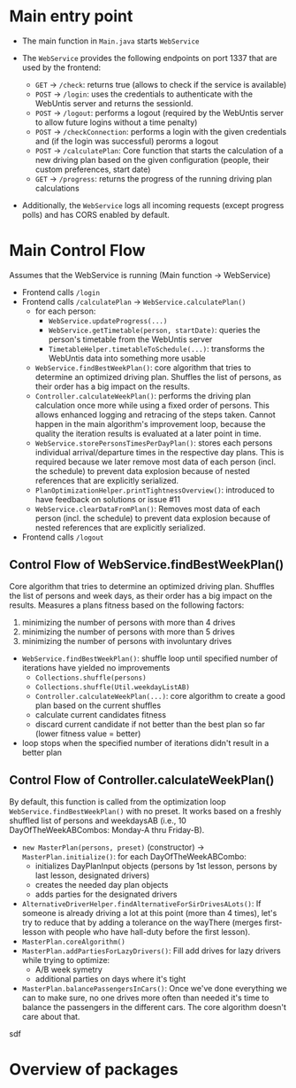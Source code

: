 # Main entry point
- The main function in <code>Main.java</code> starts <code>WebService</code>
- The <code>WebService</code> provides the following endpoints on port 1337 that are used by the frontend:
    - <code>GET</code> -> <code>/check</code>: returns true (allows to check if the service is available)
    - <code>POST</code> -> <code>/login</code>: uses the credentials to authenticate with the WebUntis server and returns the sessionId.
    - <code>POST</code> -> <code>/logout</code>: performs a logout (required by the WebUntis server to allow future logins without a time penalty)
    - <code>POST</code> -> <code>/checkConnection</code>: performs a login with the given credentials and (if the login was successful) perorms a logout
    - <code>POST</code> -> <code>/calculatePlan</code>: Core function that starts the calculation of a new driving plan based on the given configuration (people, their custom preferences, start date)
    - <code>GET</code> -> <code>/progress</code>: returns the progress of the running driving plan calculations

- Additionally, the <code>WebService</code> logs all incoming requests (except progress polls) and has CORS enabled by default.


# Main Control Flow
Assumes that the WebService is running (Main function -> WebService)

- Frontend calls <code>/login</code>
- Frontend calls <code>/calculatePlan</code> -> <code>WebService.calculatePlan()</code>
    - for each person:
        - <code>WebService.updateProgress(...)</code>
        - <code>WebService.getTimetable(person, startDate)</code>: queries the person's timetable from the WebUntis server
        - <code>TimetableHelper.timetableToSchedule(...)</code>: transforms the WebUntis data into something more usable
    - <code>WebService.findBestWeekPlan()</code>: core algorithm that tries to determine an optimized driving plan. Shuffles the list of persons, as their order has a big impact on the results.
    - <code>Controller.calculateWeekPlan()</code>: performs the driving plan calculation once more while using a fixed order of persons. This allows enhanced logging and retracing of the steps taken. Cannot happen in the main algorithm's improvement loop, because the quality the iteration results is evaluated at a later point in time.
    - <code>WebService.storePersonsTimesPerDayPlan()</code>: stores each persons individual arrival/departure times in the respective day plans. This is required because we later remove most data of each person (incl. the schedule) to prevent data explosion because of nested references that are explicitly serialized.
    - <code>PlanOptimizationHelper.printTightnessOverview()</code>: introduced to have feedback on solutions or issue #11
    - <code>WebService.clearDataFromPlan()</code>: Removes most data of each person (incl. the schedule) to prevent data explosion because of nested references that are explicitly serialized.
- Frontend calls <code>/logout</code>

## Control Flow of WebService.findBestWeekPlan()
Core algorithm that tries to determine an optimized driving plan. Shuffles the list of persons and week days, as their order has a big impact on the results. Measures a plans fitness based on the following factors:

1. minimizing the number of persons with more than 4 drives
2. minimizing the number of persons with more than 5 drives
3. minimizing the number of persons with involuntary drives

- <code>WebService.findBestWeekPlan()</code>: shuffle loop until specified number of iterations have yielded no improvements
    - <code>Collections.shuffle(persons)</code>
    - <code>Collections.shuffle(Util.weekdayListAB)</code>
    - <code>Controller.calculateWeekPlan(...)</code>: core algorithm to create a good plan based on the current shuffles
    - calculate current candidates fitness
    - discard current candidate if not better than the best plan so far (lower fitness value = better)
- loop stops when the specified number of iterations didn't result in a better plan

## Control Flow of Controller.calculateWeekPlan()
By default, this function is called from the optimization loop <code>WebService.findBestWeekPlan()</code> with no preset. It works based on a freshly shuffled list of persons and weekdaysAB (i.e., 10 DayOfTheWeekABCombos: Monday-A thru Friday-B).

- <code>new MasterPlan(persons, preset)</code> (constructor) -> <code>MasterPlan.initialize()</code>: for each DayOfTheWeekABCombo:
    - initializes DayPlanInput objects (persons by 1st lesson, persons by last lesson, designated drivers)
    - creates the needed day plan objects
    - adds parties for the designated drivers
- <code>AlternativeDriverHelper.findAlternativeForSirDrivesALots()</code>: If someone is already driving a lot at this point (more than 4 times), let's try to reduce that by adding a tolerance on the wayThere (merges first-lesson with people who have hall-duty before the first lesson).
- <code>MasterPlan.coreAlgorithm()</code>
- <code>MasterPlan.addPartiesForLazyDrivers()</code>: Fill add drives for lazy drivers while trying to optimize:
    - A/B week symetry
    - additional parties on days where it's tight
- <code>MasterPlan.balancePassengersInCars()</code>: Once we've done everything we can to make sure, no one drives more often than needed it's time to balance the passengers in the different cars. The core algorithm doesn't care about that.



sdf

# Overview of packages
